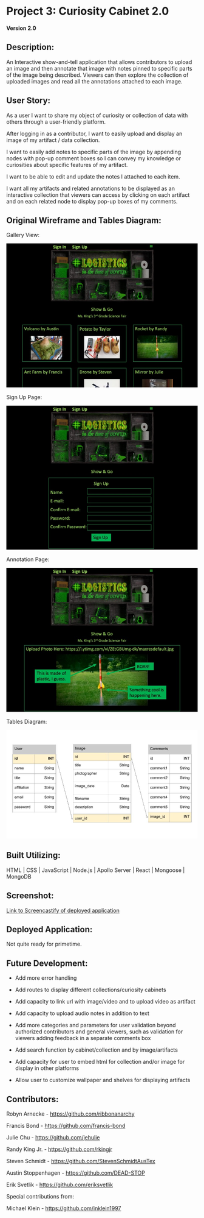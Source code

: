 # Project 3: Curiosity Cabinet 2.0

**Version 2.0**

## Description:

An Interactive show-and-tell application that allows contributors to upload an image and then annotate that image with notes pinned to specific parts of the image being described. Viewers can then explore the collection of uploaded images and read all the annotations attached to each image.

## User Story:

As a user I want to share my object of curiosity or collection of data with others through a user-friendly platform.

After logging in as a contributor, I want to easily upload and display an image of my artifact / data collection.

I want to easily add notes to specific parts of the image by appending nodes with pop-up comment boxes so I can convey my knowledge or curiosities about specific features of my artifact.

I want to be able to edit and update the notes I attached to each item.

I want all my artifacts and related annotations to be displayed as an interactive collection that viewers can access by clicking on each artifact and on each related node to display pop-up boxes of my comments.

## Original Wireframe and Tables Diagram:

Gallery View:

![Slide 1 containing homepage layout](./README_Files/Slide1.jpeg)

Sign Up Page:

![Slide 2 containing sign up page layout](./README_Files/Slide2.jpeg)

Annotation Page:

![Slide 3 containing upload and annotation page](./README_Files/Slide3.jpeg)

Tables Diagram:

![Slide 4 containing tables diagram](./README_Files/Slide4.jpg)

## Built Utilizing:

HTML | CSS | JavaScript | Node.js | Apollo Server | React | Mongoose | MongoDB

## Screenshot:

[Link to Screencastify of deployed application](https://watch.screencastify.com/v/tRx9XzGKd2ZjF4Bm6T40)

## Deployed Application:

Not quite ready for primetime.

## Future Development:

- Add more error handling

- Add routes to display different collections/curiosity cabinets

- Add capacity to link url with image/video and to upload video as artifact

- Add capacity to upload audio notes in addition to text

- Add more categories and parameters for user validation beyond authorized contributors and general viewers, such as validation for viewers adding feedback in a separate comments box

- Add search function by cabinet/collection and by image/artifacts

- Add capacity for user to embed html for collection and/or image for display in other platforms

- Allow user to customize wallpaper and shelves for displaying artifacts

## Contributors:

Robyn Arnecke - <https://github.com/ribbonanarchy>

Francis Bond - <https://github.com/francis-bond>

Julie Chu - <https://github.com/jehulie>

Randy King Jr. - <https://github.com/rkingjr>

Steven Schmidt - <https://github.com/StevenSchmidtAusTex>

Austin Stoppenhagen - <https://github.com/DEAD-STOP>

Erik Svetlik - <https://github.com/eriksvetlik>

Special contributions from:

Michael Klein - <https://github.com/inklein1997>
